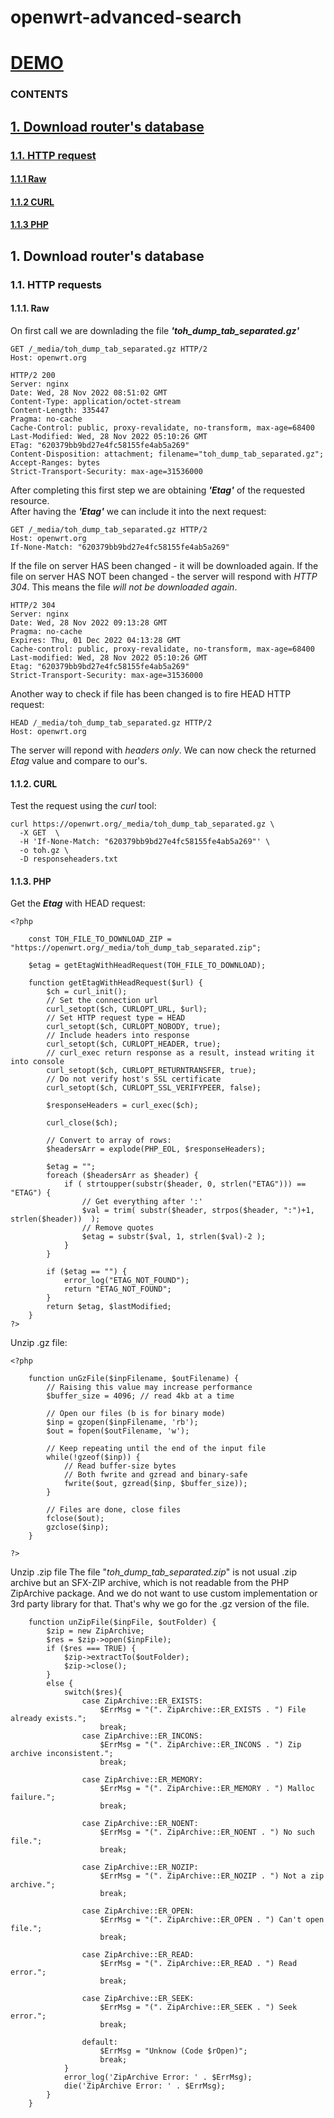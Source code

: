 # openwrt-advanced-search
# <a href="http://openwrt.viki3d.com/demo.html" target="_blank">DEMO</a>

### CONTENTS
## <a href="#c1"      >1. Download router's database</a>  
### <a href="#c1_1"   >1.1. HTTP request</a>  
#### <a href="#c1_1_1">1.1.1 Raw</a>  
#### <a href="#c1_1_2">1.1.2 CURL</a>  
#### <a href="#c1_1_3">1.1.3 PHP</a>  

## <span id="c1">1. Download router's database</span>
### <span id="c1_1">1.1. HTTP requests</span>
#### <span id="c1_1_1">1.1.1. Raw</span>
On first call we are downlading the file <b><i>'toh_dump_tab_separated.gz'</i></b>
```
GET /_media/toh_dump_tab_separated.gz HTTP/2
Host: openwrt.org
```

```
HTTP/2 200
Server: nginx
Date: Wed, 28 Nov 2022 08:51:02 GMT
Content-Type: application/octet-stream
Content-Length: 335447
Pragma: no-cache
Cache-Control: public, proxy-revalidate, no-transform, max-age=68400
Last-Modified: Wed, 28 Nov 2022 05:10:26 GMT
ETag: "620379bb9bd27e4fc58155fe4ab5a269"
Content-Disposition: attachment; filename="toh_dump_tab_separated.gz";
Accept-Ranges: bytes
Strict-Transport-Security: max-age=31536000
```
After completing this first step we are obtaining <b><i>'Etag'</i></b> of the requested resource.  
After having the <b><i>'Etag'</i></b> we can include it into the next request:  

```
GET /_media/toh_dump_tab_separated.gz HTTP/2
Host: openwrt.org
If-None-Match: "620379bb9bd27e4fc58155fe4ab5a269"
```

If the file on server HAS been changed - it will be downloaded again.
If the file on server HAS NOT been changed - the server will respond with <i>HTTP 304</i>. This
means the file <i>will not be downloaded again</i>.

```
HTTP/2 304
Server: nginx
Date: Wed, 28 Nov 2022 09:13:28 GMT
Pragma: no-cache
Expires: Thu, 01 Dec 2022 04:13:28 GMT
Cache-control: public, proxy-revalidate, no-transform, max-age=68400
Last-modified: Wed, 28 Nov 2022 05:10:26 GMT
Etag: "620379bb9bd27e4fc58155fe4ab5a269"
Strict-Transport-Security: max-age=31536000
```

Another way to check if file has been changed is to fire HEAD HTTP request:

```
HEAD /_media/toh_dump_tab_separated.gz HTTP/2
Host: openwrt.org
```

The server will repond with <i>headers only</i>. We can now check the returned <i>Etag</i> value and compare to our's.

#### <span id="c1_1_2">1.1.2. CURL</span>
Test the request using the <i>curl</i> tool:
```
curl https://openwrt.org/_media/toh_dump_tab_separated.gz \
  -X GET  \
  -H 'If-None-Match: "620379bb9bd27e4fc58155fe4ab5a269"' \
  -o toh.gz \
  -D responseheaders.txt
```

#### <span id="c1_1_3">1.1.3. PHP</span>
Get the <b><i>Etag</i></b> with HEAD request:
```
<?php

	const TOH_FILE_TO_DOWNLOAD_ZIP = "https://openwrt.org/_media/toh_dump_tab_separated.zip";
	
	$etag = getEtagWithHeadRequest(TOH_FILE_TO_DOWNLOAD);

	function getEtagWithHeadRequest($url) {
		$ch = curl_init();
		// Set the connection url
		curl_setopt($ch, CURLOPT_URL, $url);
		// Set HTTP request type = HEAD 
		curl_setopt($ch, CURLOPT_NOBODY, true);
		// Include headers into response
		curl_setopt($ch, CURLOPT_HEADER, true);
		// curl_exec return response as a result, instead writing it into console
		curl_setopt($ch, CURLOPT_RETURNTRANSFER, true);
		// Do not verify host's SSL certificate
		curl_setopt($ch, CURLOPT_SSL_VERIFYPEER, false); 

		$responseHeaders = curl_exec($ch);

		curl_close($ch);

		// Convert to array of rows:
		$headersArr = explode(PHP_EOL, $responseHeaders);
		
		$etag = "";
		foreach ($headersArr as $header) {
			if ( strtoupper(substr($header, 0, strlen("ETAG"))) == "ETAG") {
				// Get everything after ':'
				$val = trim( substr($header, strpos($header, ":")+1, strlen($header))  );
				// Remove quotes
				$etag = substr($val, 1, strlen($val)-2 );
			}
		}	
		
		if ($etag == "") {
			error_log("ETAG_NOT_FOUND");
			return "ETAG_NOT_FOUND";
		}
		return $etag, $lastModified;
	}
?>
```
Unzip .gz file:
```
<?php

	function unGzFile($inpFilename, $outFilename) {
		// Raising this value may increase performance
		$buffer_size = 4096; // read 4kb at a time

		// Open our files (b is for binary mode)
		$inp = gzopen($inpFilename, 'rb');
		$out = fopen($outFilename, 'w');

		// Keep repeating until the end of the input file
		while(!gzeof($inp)) {
			// Read buffer-size bytes
			// Both fwrite and gzread and binary-safe
			fwrite($out, gzread($inp, $buffer_size));
		}

		// Files are done, close files
		fclose($out);
		gzclose($inp);
	}

?>
```
Unzip .zip file
The file "<i>toh_dump_tab_separated.zip</i>" is not usual .zip archive but an SFX-ZIP archive, which is not readable from the PHP ZipArchive package. And we do not want to use custom implementation or 3rd party library for that. That's why we go for the .gz version of the file.
```
	function unZipFile($inpFile, $outFolder) {
		$zip = new ZipArchive;
		$res = $zip->open($inpFile);
		if ($res === TRUE) {
			$zip->extractTo($outFolder);
			$zip->close();
		} 
		else {
			switch($res){
				case ZipArchive::ER_EXISTS:
					$ErrMsg = "(". ZipArchive::ER_EXISTS . ") File already exists.";
					break;
				case ZipArchive::ER_INCONS:
					$ErrMsg = "(". ZipArchive::ER_INCONS . ") Zip archive inconsistent.";
					break;
				   
				case ZipArchive::ER_MEMORY:
					$ErrMsg = "(". ZipArchive::ER_MEMORY . ") Malloc failure.";
					break;
				   
				case ZipArchive::ER_NOENT:
					$ErrMsg = "(". ZipArchive::ER_NOENT . ") No such file.";
					break;
				   
				case ZipArchive::ER_NOZIP:
					$ErrMsg = "(". ZipArchive::ER_NOZIP . ") Not a zip archive.";
					break;
				   
				case ZipArchive::ER_OPEN:
					$ErrMsg = "(". ZipArchive::ER_OPEN . ") Can't open file.";
					break;
				   
				case ZipArchive::ER_READ:
					$ErrMsg = "(". ZipArchive::ER_READ . ") Read error.";
					break;
				   
				case ZipArchive::ER_SEEK:
					$ErrMsg = "(". ZipArchive::ER_SEEK . ") Seek error.";
					break;
			   
				default:
					$ErrMsg = "Unknow (Code $rOpen)";
					break;
			}
			error_log('ZipArchive Error: ' . $ErrMsg);
			die('ZipArchive Error: ' . $ErrMsg);
		}
	}
```



